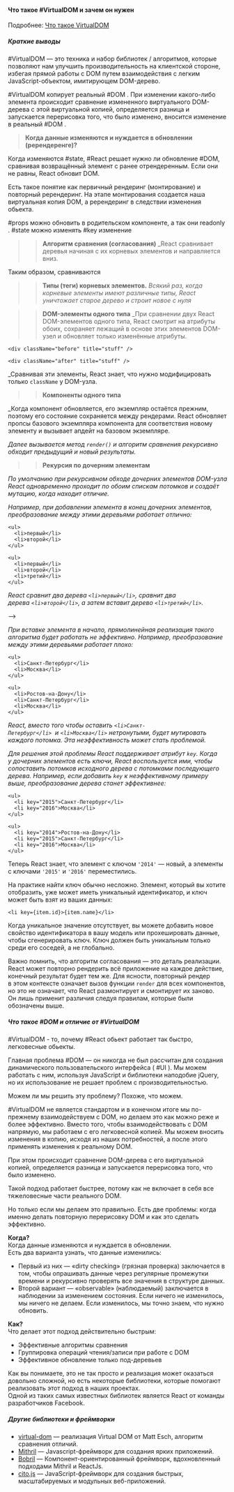 #### Что такое #VirtualDOM и зачем он нужен  
Подробнее: [Что такое VirtualDOM](https://habr.com/ru/post/256965/)

##### Краткие выводы

#VirtualDOM — это техника и набор библиотек / алгоритмов, которые позволяют нам улучшить производительность на клиентской стороне, избегая прямой работы с DOM путем взаимодействия с легким JavaScript-объектом, имитирующем DOM-дерево.  

#VirtualDOM копирует реальный #DOM . При изменении какого-либо элемента происходит сравнение измененного виртуального DOM-дерева с этой виртуальной копией, определяется разница и запускается перерисовка того, что было изменено, вносится изменение в реальный #DOM .

> **Когда данные изменяются и нуждается в обновлении (ререндеренге)?**

Когда изменяются #state, #React решает нужно ли обновление #DOM, сравнивая возвращённый элемент с ранее отрендеренным. Если они не равны, React обновит DOM.

Есть такое понятие как первичный рендеринг (монтирование) и повторный ререндеринг.
На этапе монтирования создается наша виртуальная копия DOM, а ререндеринг в следствии изменения обьекта.

#props можно обновить в родительском компоненте, а так они readonly .
#state можно изменять
#key изменение

>> **Алгоритм сравнения (согласования)**
_React сравнивает деревья начиная с их корневых элементов и направляется вниз. 

Таким образом, сравниваются

>>  **Типы (теги) корневых элементов.**
_Всякий раз, когда корневые элементы имеют различные типы, React уничтожает старое дерево и строит новое с нуля_

>> **DOM-элементы одного типа**
_При сравнении двух React DOM-элементов одного типа, React смотрит на атрибуты обоих, сохраняет лежащий в основе этих элементов DOM-узел и обновляет только изменённые атрибуты.

```
<div className="before" title="stuff" />

<div className="after" title="stuff" />
```

_Сравнивая эти элементы, React знает, что нужно модифицировать только `className` у DOM-узла.

>> **Компоненты одного типа**

_Когда компонент обновляется, его экземпляр остаётся прежним, поэтому его состояние сохраняется между рендерами. React обновляет пропсы базового экземпляра компонента для соответствия новому элементу и вызывает апдейт на базовом экземпляре.

_Далее вызывается метод `render()` и алгоритм сравнения рекурсивно обходит предыдущий и новый результаты._

>> **Рекурсия по дочерним элементам**

_По умолчанию при рекурсивном обходе дочерних элементов DOM-узла React одновременно проходит по обоим спискам потомков и создаёт мутацию, когда находит отличие._

_Например, при добавлении элемента в конец дочерних элементов, преобразование между этими деревьями работает отлично:_

```
<ul>
  <li>первый</li>
  <li>второй</li>
</ul>

<ul>
  <li>первый</li>
  <li>второй</li>
  <li>третий</li>
</ul>
```

_React сравнит два дерева `<li>первый</li>`, сравнит два дерева `<li>второй</li>`, а затем вставит дерево `<li>третий</li>`._

-->

_При вставке элемента в начало, прямолинейная реализация такого алгоритма будет работать не эффективно. Например, преобразование между этими деревьями работает плохо:_

```
<ul>
  <li>Санкт-Петербург</li>
  <li>Москва</li>
</ul>

<ul>
  <li>Ростов-на-Дону</li>
  <li>Санкт-Петербург</li>
  <li>Москва</li>
</ul>
```

_React, вместо того чтобы оставить `<li>Санкт-Петербург</li>`  и `<li>Москва</li>` нетронутыми, будет мутировать каждого потомка. Эта неэффективность может стать проблемой._

_Для решения этой проблемы React поддерживает атрибут `key`. Когда у дочерних элементов есть ключи, React воспользуется ими, чтобы сопоставить потомков исходного дерева с потомками последующего дерева. 
Например, если добавить `key` к неэффективному примеру выше, преобразование дерева станет эффективнее:_

```
<ul>
  <li key="2015">Санкт-Петербург</li>
  <li key="2016">Москва</li>
</ul>

<ul>
  <li key="2014">Ростов-на-Дону</li>
  <li key="2015">Санкт-Петербург</li>
  <li key="2016">Москва</li>
</ul>
```

Теперь React знает, что элемент с ключом `'2014'` — новый, а элементы с ключами `'2015'` и `'2016'` переместились.

На практике найти ключ обычно несложно. Элемент, который вы хотите отобразить, уже может иметь уникальный идентификатор, и ключ может быть взят из ваших данных:

```
<li key={item.id}>{item.name}</li>
```

Когда уникальное значение отсутствует, вы можете добавить новое свойство идентификатора в вашу модель или прохешировать данные, чтобы сгенерировать ключ. Ключ должен быть уникальным только среди его соседей, а не глобально.

Важно помнить, что алгоритм согласования — это деталь реализации. 
React может повторно рендерить всё приложение на каждое действие, конечный результат будет тем же. Для ясности, повторный рендер в этом контексте означает вызов функции `render` для всех компонентов, но это не означает, что React размонтирует и смонтирует их заново. Он лишь применит различия следуя правилам, которые были обозначены выше.

##### Что такое #DOM и отличие от #VirtualDOM 

#VirtualDOM  - то, почему #React обьект работает так быстро, легковесные обьекты.

Главная проблема #DOM — он никогда не был рассчитан для создания динамического пользовательского интерфейса ( #UI ). Мы можем работать с ним, используя JavaScript и библиотеки наподобие jQuery, но их использование не решает проблем с производительностью.

Можем ли мы решить эту проблему? Похоже, что можем.

#VirtualDOM не является стандартом и в конечном итоге мы по-прежнему взаимодействуем с DOM, но делаем это как можно реже и более эффективно.
Вместо того, чтобы взаимодействовать с DOM напрямую, мы работаем с его легковесной копией. Мы можем вносить изменения в копию, исходя из наших потребностей, а после этого применять изменения к реальному DOM.  

При этом происходит сравнение DOM-дерева с его виртуальной копией, определяется разница и запускается перерисовка того, что было изменено.  
  
Такой подход работает быстрее, потому как не включает в себя все тяжеловесные части реального DOM.  

Но только если мы делаем это правильно. 
Есть две проблемы: когда именно делать повторную перерисовку DOM и как это сделать эффективно.

**Когда?**  
Когда данные изменяются и нуждается в обновлении.  
Есть два варианта узнать, что данные изменились:  

-   Первый из них — «dirty checking» (грязная проверка) заключается в том, чтобы опрашивать данные через регулярные промежутки времени и рекурсивно проверять все значения в структуре данных.
-   Второй вариант — «observable» (наблюдаемый) заключается в наблюдении за изменением состояния. Если ничего не изменилось, мы ничего не делаем. Если изменилось, мы точно знаем, что нужно обновить.

**Как?**  
Что делает этот подход действительно быстрым:  

-   Эффективные алгоритмы сравнения
-   Группировка операций чтения/записи при работе с DOM
-   Эффективное обновление только под-деревьев

Как вы понимаете, это не так просто и реализация может оказаться довольно сложной, но есть некоторые библиотеки, которые помогают реализовать этот подход в наших проектах.  
Одной из таких самых известных библиотек является React от команды разработчиков Facebook.  
  
##### Другие библиотеки и фреймворки

-   [virtual-dom](https://github.com/Matt-Esch/virtual-dom) — реализация Virtual DOM от Matt Esch, алгоритм сравнения отличий.
-   [Mithril](http://lhorie.github.io/mithril/) — Javascript-фреймворк для создания ярких приложений.
-   [Bobril](https://github.com/Bobris/Bobril) — Компонент-ориентированный фреймворк, вдохновленный подходами Mithril и ReactJs.
-   [cito.js](https://github.com/joelrich/citojs) — JavaScript-фреймворк для создания быстрых, масштабируемых и модульных веб-приложений.
